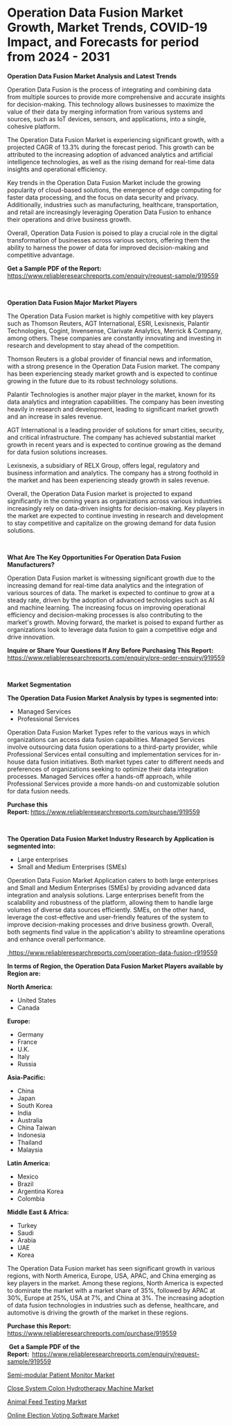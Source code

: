 <p><h1>Operation Data Fusion Market Growth, Market Trends, COVID-19 Impact, and Forecasts for period from 2024 - 2031</h1></p><p><strong>Operation Data Fusion Market Analysis and Latest Trends</strong></p>
<p><p>Operation Data Fusion is the process of integrating and combining data from multiple sources to provide more comprehensive and accurate insights for decision-making. This technology allows businesses to maximize the value of their data by merging information from various systems and sources, such as IoT devices, sensors, and applications, into a single, cohesive platform.</p><p>The Operation Data Fusion Market is experiencing significant growth, with a projected CAGR of 13.3% during the forecast period. This growth can be attributed to the increasing adoption of advanced analytics and artificial intelligence technologies, as well as the rising demand for real-time data insights and operational efficiency.</p><p>Key trends in the Operation Data Fusion Market include the growing popularity of cloud-based solutions, the emergence of edge computing for faster data processing, and the focus on data security and privacy. Additionally, industries such as manufacturing, healthcare, transportation, and retail are increasingly leveraging Operation Data Fusion to enhance their operations and drive business growth.</p><p>Overall, Operation Data Fusion is poised to play a crucial role in the digital transformation of businesses across various sectors, offering them the ability to harness the power of data for improved decision-making and competitive advantage.</p></p>
<p><strong>Get a Sample PDF of the Report:&nbsp;</strong> <a href="https://www.reliableresearchreports.com/enquiry/request-sample/919559">https://www.reliableresearchreports.com/enquiry/request-sample/919559</a></p>
<p>&nbsp;</p>
<p><strong>Operation Data Fusion Major Market Players</strong></p>
<p><p>The Operation Data Fusion market is highly competitive with key players such as Thomson Reuters, AGT International, ESRI, Lexisnexis, Palantir Technologies, Cogint, Invensense, Clarivate Analytics, Merrick & Company, among others. These companies are constantly innovating and investing in research and development to stay ahead of the competition.</p><p>Thomson Reuters is a global provider of financial news and information, with a strong presence in the Operation Data Fusion market. The company has been experiencing steady market growth and is expected to continue growing in the future due to its robust technology solutions.</p><p>Palantir Technologies is another major player in the market, known for its data analytics and integration capabilities. The company has been investing heavily in research and development, leading to significant market growth and an increase in sales revenue.</p><p>AGT International is a leading provider of solutions for smart cities, security, and critical infrastructure. The company has achieved substantial market growth in recent years and is expected to continue growing as the demand for data fusion solutions increases.</p><p>Lexisnexis, a subsidiary of RELX Group, offers legal, regulatory and business information and analytics. The company has a strong foothold in the market and has been experiencing steady growth in sales revenue.</p><p>Overall, the Operation Data Fusion market is projected to expand significantly in the coming years as organizations across various industries increasingly rely on data-driven insights for decision-making. Key players in the market are expected to continue investing in research and development to stay competitive and capitalize on the growing demand for data fusion solutions.</p></p>
<p>&nbsp;</p>
<p><strong>What Are The Key Opportunities For Operation Data Fusion Manufacturers?</strong></p>
<p><p>Operation Data Fusion market is witnessing significant growth due to the increasing demand for real-time data analytics and the integration of various sources of data. The market is expected to continue to grow at a steady rate, driven by the adoption of advanced technologies such as AI and machine learning. The increasing focus on improving operational efficiency and decision-making processes is also contributing to the market's growth. Moving forward, the market is poised to expand further as organizations look to leverage data fusion to gain a competitive edge and drive innovation.</p></p>
<p><strong>Inquire or Share Your Questions If Any Before Purchasing This Report:</strong> <a href="https://www.reliableresearchreports.com/enquiry/pre-order-enquiry/919559">https://www.reliableresearchreports.com/enquiry/pre-order-enquiry/919559</a></p>
<p>&nbsp;</p>
<p><strong>Market Segmentation</strong></p>
<p><strong>The Operation Data Fusion Market Analysis by types is segmented into:</strong></p>
<p><ul><li>Managed Services</li><li>Professional Services</li></ul></p>
<p><p>Operation Data Fusion Market Types refer to the various ways in which organizations can access data fusion capabilities. Managed Services involve outsourcing data fusion operations to a third-party provider, while Professional Services entail consulting and implementation services for in-house data fusion initiatives. Both market types cater to different needs and preferences of organizations seeking to optimize their data integration processes. Managed Services offer a hands-off approach, while Professional Services provide a more hands-on and customizable solution for data fusion needs.</p></p>
<p><strong>Purchase this Report:&nbsp;</strong><a href="https://www.reliableresearchreports.com/purchase/919559">https://www.reliableresearchreports.com/purchase/919559</a></p>
<p>&nbsp;</p>
<p><strong>The Operation Data Fusion Market Industry Research by Application is segmented into:</strong></p>
<p><ul><li>Large enterprises</li><li>Small and Medium Enterprises (SMEs)</li></ul></p>
<p><p>Operation Data Fusion Market Application caters to both large enterprises and Small and Medium Enterprises (SMEs) by providing advanced data integration and analysis solutions. Large enterprises benefit from the scalability and robustness of the platform, allowing them to handle large volumes of diverse data sources efficiently. SMEs, on the other hand, leverage the cost-effective and user-friendly features of the system to improve decision-making processes and drive business growth. Overall, both segments find value in the application's ability to streamline operations and enhance overall performance.</p></p>
<p><a href="https://www.reliableresearchreports.com/operation-data-fusion-r919559">&nbsp;https://www.reliableresearchreports.com/operation-data-fusion-r919559</a></p>
<p><strong>In terms of Region, the Operation Data Fusion Market Players available by Region are:</strong></p>
<p>
    <p> <strong> North America: </strong>
        <ul>
            <li>United States</li>
            <li>Canada</li>
        </ul>
        </p> 
    <p> <strong> Europe: </strong>
        <ul>
            <li>Germany</li>
            <li>France</li>
            <li>U.K.</li>
            <li>Italy</li>
            <li>Russia</li>
        </ul>
        </p> 
    <p> <strong> Asia-Pacific: </strong>
        <ul>
            <li>China</li>
            <li>Japan</li>
            <li>South Korea</li>
            <li>India</li>
            <li>Australia</li>
            <li>China Taiwan</li>
            <li>Indonesia</li>
            <li>Thailand</li>
            <li>Malaysia</li>
        </ul>
        </p> 
    <p> <strong> Latin America: </strong>
        <ul>
            <li>Mexico</li>
            <li>Brazil</li>
            <li>Argentina Korea</li>
            <li>Colombia</li>
        </ul>
        </p> 
    <p> <strong> Middle East & Africa: </strong>
        <ul>
            <li>Turkey</li>
            <li>Saudi</li>
            <li>Arabia</li>
            <li>UAE</li>
            <li>Korea</li>
        </ul>
    </p>
    </p>
<p><p>The Operation Data Fusion market has seen significant growth in various regions, with North America, Europe, USA, APAC, and China emerging as key players in the market. Among these regions, North America is expected to dominate the market with a market share of 35%, followed by APAC at 30%, Europe at 25%, USA at 7%, and China at 3%. The increasing adoption of data fusion technologies in industries such as defense, healthcare, and automotive is driving the growth of the market in these regions.</p></p>
<p><strong>Purchase this Report: </strong><a href="https://www.reliableresearchreports.com/purchase/919559">https://www.reliableresearchreports.com/purchase/919559</a></p>
<p>&nbsp;<strong>Get a Sample PDF of the Report:&nbsp;&nbsp;</strong><a href="https://www.reliableresearchreports.com/enquiry/request-sample/919559">https://www.reliableresearchreports.com/enquiry/request-sample/919559</a></p>
<p><strong></strong></p>
<p><p><a href="https://www.linkedin.com/pulse/semi-modular-patient-monitor-market-report-reveals-latest-nnbke">Semi-modular Patient Monitor Market</a></p><p><a href="https://www.linkedin.com/pulse/close-system-colon-hydrotherapy-machine-market-research-report-kqwce">Close System Colon Hydrotherapy Machine Market</a></p><p><a href="https://medium.com/@rachel.baile55467/animal-feed-testing-market-insight-market-trends-growth-forecasted-from-2024-to-2031-6474532594e6">Animal Feed Testing Market</a></p><p><a href="https://github.com/RoccoManning/Market-Research-Report-List-4/blob/main/online-election-voting-software-market.md">Online Election Voting Software Market</a></p></p>